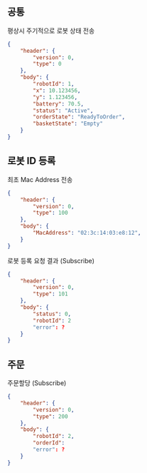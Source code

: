 
## 공통

평상시 주기적으로 로봇 상태 전송
```json
{
	"header": {
		"version": 0,
		"type": 0
	},
	"body": {
		"robotId": 1,
		"x": 10.123456,
		"y": 1.123456,
		"battery": 70.5,
		"status": "Active",
		"orderState": "ReadyToOrder",
		"basketState": "Empty"
	}
}
```



## 로봇 ID 등록

최초 Mac Address 전송 
```json
{
	"header": {
		"version": 0,
		"type": 100
	},
	"body": {
		"MacAddress": "02:3c:14:03:e8:12",
	}
}
```


로봇 등록 요청 결과 (Subscribe)
```json
{
	"header": {
		"version": 0,
		"type": 101
	},
	"body": {
		"status": 0,
		"robotId": 2
		"error": ?
	}
}
```


## 주문 

주문할당 (Subscribe)
```json
{
	"header": {
		"version": 0,
		"type": 200
	},
	"body": {
		"robotId": 2,
		"orderId": 
		"error": ?
	}
}
```


